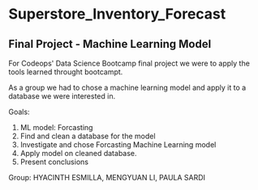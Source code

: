 # Superstore_Inventory_Forecast
## Final Project - Machine Learning Model 
For Codeops' Data Science Bootcamp final project we were to apply the tools learned throught bootcampt.

As a group we had to chose a machine learning model and apply it to a database we were interested in.

Goals:
  1. ML model: Forcasting
  2. Find and clean a database for the model
  3. Investigate and chose Forcasting Machine Learning model
  4. Apply model on cleaned database.
  5. Present conclusions


Group: HYACINTH ESMILLA, MENGYUAN LI, PAULA SARDI
